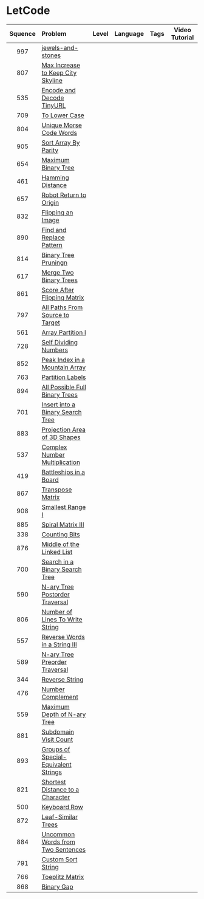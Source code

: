 # LetCode


| Squence | Problem       | Level  | Language  | Tags | Video Tutorial|
|:-------:|:--------------|:------:|:---------:|:----:|:-------------:|
| 997 | [jewels-and-stones](https://github.com/lyctea/LetCode/blob/master/JavaScript/771.js) |  || ||
| 807 | [Max Increase to Keep City Skyline](https://github.com/lyctea/LetCode/blob/master/JavaScript/807.js) |  || ||
| 535 | [Encode and Decode TinyURL](https://github.com/lyctea/LetCode/blob/master/JavaScript/535.js) |  || ||
| 709 | [To Lower Case](https://github.com/lyctea/LetCode/blob/master/JavaScript/709.js) |  || ||
| 804 | [Unique Morse Code Words](https://github.com/lyctea/LetCode/blob/master/JavaScript/804.js) |  || ||
| 905 | [Sort Array By Parity](https://github.com/lyctea/LetCode/blob/master/JavaScript/905.js) |  || ||
| 654 | [Maximum Binary Tree](https://github.com/lyctea/LetCode/blob/master/JavaScript/654.js) |  || ||
| 461 | [Hamming Distance](https://github.com/lyctea/LetCode/blob/master/JavaScript/461.js) |  || ||
| 657 | [Robot Return to Origin](https://github.com/lyctea/LetCode/blob/master/JavaScript/657.js) |  || ||
| 832 | [Flipping an Image](https://github.com/lyctea/LetCode/blob/master/JavaScript/832.js) |  || ||
| 890 | [Find and Replace Pattern](https://github.com/lyctea/LetCode/blob/master/JavaScript/890.js) |  || ||
| 814 | [Binary Tree Pruningn](https://github.com/lyctea/LetCode/blob/master/JavaScript/814.js) |  || ||
| 617 | [Merge Two Binary Trees](https://github.com/lyctea/LetCode/blob/master/JavaScript/617.js) |  || ||
| 861 | [Score After Flipping Matrix](https://github.com/lyctea/LetCode/blob/master/JavaScript/861.js) |  || ||
| 797 | [All Paths From Source to Target](https://github.com/lyctea/LetCode/blob/master/JavaScript/797.js) |  || ||
| 561 | [Array Partition I](https://github.com/lyctea/LetCode/blob/master/JavaScript/561.js) |  || ||
| 728 | [Self Dividing Numbers](https://github.com/lyctea/LetCode/blob/master/JavaScript/728.js) |  || ||
| 852 | [Peak Index in a Mountain Array](https://github.com/lyctea/LetCode/blob/master/JavaScript/852.js) |  || ||
| 763 | [Partition Labels](https://github.com/lyctea/LetCode/blob/master/JavaScript/763.js) |  || ||
| 894 | [All Possible Full Binary Trees](https://github.com/lyctea/LetCode/blob/master/JavaScript/894.js) |  || ||
| 701 | [Insert into a Binary Search Tree](https://github.com/lyctea/LetCode/blob/master/JavaScript/701.js) |  || ||
| 883 | [Projection Area of 3D Shapes](https://github.com/lyctea/LetCode/blob/master/JavaScript/883.js) |  || ||
| 537 | [Complex Number Multiplication](https://github.com/lyctea/LetCode/blob/master/JavaScript/537.js) |  || ||
| 419 | [Battleships in a Board ](https://github.com/lyctea/LetCode/blob/master/JavaScript/419.js) |  || ||
| 867 | [Transpose Matrix](https://github.com/lyctea/LetCode/blob/master/JavaScript/867.js) |  || ||
| 908 | [Smallest Range I](https://github.com/lyctea/LetCode/blob/master/JavaScript/908.js) |  || ||
| 885 | [Spiral Matrix III](https://github.com/lyctea/LetCode/blob/master/JavaScript/885.js) |  || ||
| 338 | [Counting Bits](https://github.com/lyctea/LetCode/blob/master/JavaScript/338.js) |  || ||
| 876 | [Middle of the Linked List](https://github.com/lyctea/LetCode/blob/master/JavaScript/876.js) |  || ||
| 700 | [Search in a Binary Search Tree ](https://github.com/lyctea/LetCode/blob/master/JavaScript/700.js) |  || ||
| 590 | [N-ary Tree Postorder Traversal](https://github.com/lyctea/LetCode/blob/master/JavaScript/590.js) |  || ||
| 806 | [Number of Lines To Write String](https://github.com/lyctea/LetCode/blob/master/JavaScript/806.js) |  || ||
| 557 | [Reverse Words in a String III](https://github.com/lyctea/LetCode/blob/master/JavaScript/557.js) |  || ||
| 589 | [N-ary Tree Preorder Traversal](https://github.com/lyctea/LetCode/blob/master/JavaScript/589.js) |  || ||
| 344 | [Reverse String](https://github.com/lyctea/LetCode/blob/master/JavaScript/344.js) |  || ||
| 476 | [Number Complement](https://github.com/lyctea/LetCode/blob/master/JavaScript/476.js) |  || ||
| 559 | [Maximum Depth of N-ary Tree](https://github.com/lyctea/LetCode/blob/master/JavaScript/559.js) |  || ||
| 881 | [Subdomain Visit Count](https://github.com/lyctea/LetCode/blob/master/JavaScript/881.js) |  || ||
| 893 | [Groups of Special-Equivalent Strings](https://github.com/lyctea/LetCode/blob/master/JavaScript/893.js) |  || ||
| 821 | [Shortest Distance to a Character](https://github.com/lyctea/LetCode/blob/master/JavaScript/821.js) |  || ||
| 500 | [Keyboard Row](https://github.com/lyctea/LetCode/blob/master/JavaScript/500.js) |  || ||
| 872 | [Leaf-Similar Trees](https://github.com/lyctea/LetCode/blob/master/JavaScript/872.js) |  || ||
| 884 | [Uncommon Words from Two Sentences](https://github.com/lyctea/LetCode/blob/master/JavaScript/884.js) |  || ||
| 791 | [Custom Sort String](https://github.com/lyctea/LetCode/blob/master/JavaScript/791.js) |  || ||
| 766 | [Toeplitz Matrix](https://github.com/lyctea/LetCode/blob/master/JavaScript/766.js) |  || ||
| 868 | [Binary Gap](https://github.com/lyctea/LetCode/blob/master/JavaScript/868.js) |  || ||
